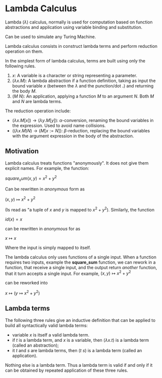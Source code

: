 # Lambda Calculus

Lambda ($\lambda$) calculus, normally is used for computation based on function abstractions and application using variable binding and substitution.

Can be used to simulate any Turing Machine.

Lambda calculus consists in construct lambda terms and perform reduction operation on them.

In the simplest form of lambda calculus, terms are built using only the following rules.

1. $x$: A variable is a character or string representing a parameter.
2. $(\lambda x.M)$: A lambda abstraction if a function definition, taking as input the bound variable $x$ (between the $\lambda$ and the punction/dot **.**) and returning the body $M$.
3. $(M \ N)$: An application, applying a function $M$ to an argument $N$. Both $M$ and $N$ are lambda terms.

The reduction operation include:

- $(\lambda x.M[x]) \to (\lambda y.M[y])$: $\alpha$-conversion,  renaming the bound variables in the expression. Used to avoid name collisions.
- $((\lambda x.M) N) \to (M [x := N])$: $\beta$-reduction, replacing the bound variables with the argument expression in the body of the abstraction.


## Motivation

Lambda calculus treats functions "anonymously". It does not give them explicit names. For example, the function:

$square_sum(x, y) = x^2 + y^2$

Can be rewritten in *anonymous* form as

$(x, y) \mapsto  x^2 + y^2$

(Is read as "a tuple of $x$ and $y$ is mapped to $x^2 + y^2$).
Similarly, the function

$id(x) = x$

can be rewritten in *anonymous* for as

$x \mapsto x$

Where the input is simply mapped to itself.

The lambda calculus only uses functions of a single input. When a function requires two inputs, example the **square_sum** function, we can rework in a function, that receive a single input, and the output return *another* function, that it turn accepts a single input. For example,
$(x, y) \mapsto x^2 + y^2$

can be reworked into

$x \mapsto (y \mapsto x^2 + y^2)$

## Lambda terms

The following three rules give an inductive definition that can be applied to build all syntactically valid lambda terms:

- variable $x$ is itself a valid lambda term.
- if $t$ is a lambda term, and $x$ is a variable, then $(\lambda x.t)$ is a lambda term (called an abstraction);
- it $t$ and $s$ are lambda terms, then $(t \ s)$ is a lambda term (called an application).

Nothing else is a lambda term. Thus a lambda term is valid if and only if it can be obtained by repeated application of these three rules.

